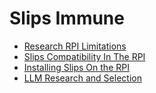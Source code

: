 # Slips Immune


- [Research RPI Limitations](https://stratospherelinuxips.readthedocs.io/en/develop/immune/research_rpi_limitations_and_define_acceptable_performance_benchmarks.html)
- [Slips Compatibility In The RPI](https://stratospherelinuxips.readthedocs.io/en/develop/immune/reimplement_slips_features_incompatible_with_the_rpi.html)
- [Installing Slips On the RPI](https://stratospherelinuxips.readthedocs.io/en/develop/immune/installing_slips_in_the_rpi.html)
- [LLM Research and Selection](https://stratospherelinuxips.readthedocs.io/en/develop/immune/research_and_selection_of_llm_candidates.html)
